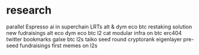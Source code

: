 # research
parallel
Espresso
ai in superchain 
LRTs
alt & dym eco
btc restaking solution
new fudraisings
alt eco
dym eco
btc l2 cat
modular infra on btc
erc404
twitter bookmarks
galxe
btc l2s
taiko
seed round cryptorank
eigenlayer
pre-seed fundraisings
first memes on l2s
